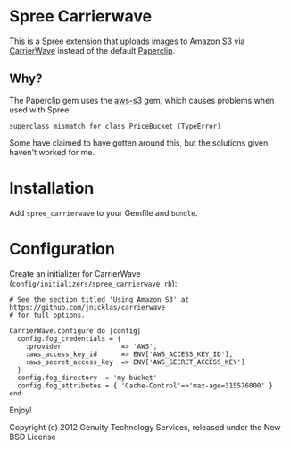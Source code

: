 # Spree Carrierwave

This is a Spree extension that uploads images to Amazon S3 via [CarrierWave](https://github.com/jnicklas/carrierwave) instead of
the default [Paperclip](https://github.com/thoughtbot/paperclip).

## Why?

The Paperclip gem uses the [aws-s3](https://github.com/marcel/aws-s3) gem, which causes problems
when used with Spree:

    superclass mismatch for class PriceBucket (TypeError)

Some have claimed to have gotten around this, but the solutions given haven't
worked for me.

# Installation

Add `spree_carrierwave` to your Gemfile and `bundle`.

# Configuration

Create an initializer for CarrierWave
(`config/initializers/spree_carrierwave.rb`):

    # See the section titled 'Using Amazon S3' at https://github.com/jnicklas/carrierwave
    # for full options.

    CarrierWave.configure do |config|
      config.fog_credentials = {
        :provider               => 'AWS',
        :aws_access_key_id      => ENV['AWS_ACCESS_KEY_ID'],
        :aws_secret_access_key  => ENV['AWS_SECRET_ACCESS_KEY']
      }
      config.fog_directory  = 'my-bucket'
      config.fog_attributes = { 'Cache-Control'=>'max-age=315576000' }
    end

Enjoy!

Copyright (c) 2012 Genuity Technology Services, released under the New BSD License
